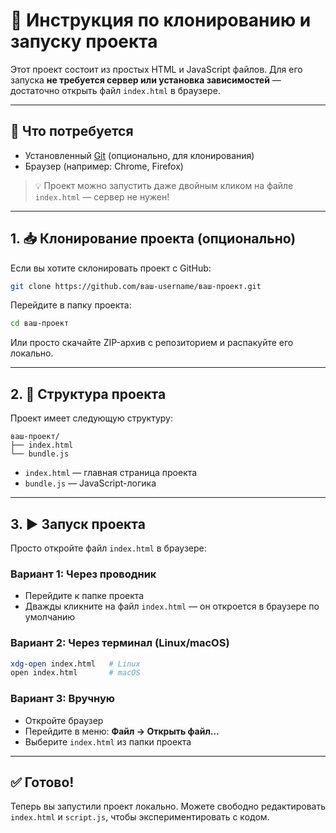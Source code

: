 # 🚀 Инструкция по клонированию и запуску проекта

Этот проект состоит из простых HTML и JavaScript файлов. Для его запуска **не требуется сервер или установка зависимостей** — достаточно открыть файл `index.html` в браузере.

---

## 🧩 Что потребуется

- Установленный [Git](https://git-scm.com/) (опционально, для клонирования)
- Браузер (например: Chrome, Firefox)

> 💡 Проект можно запустить даже двойным кликом на файле `index.html` — сервер не нужен!

---

## 1. 📥 Клонирование проекта (опционально)

Если вы хотите склонировать проект с GitHub:

```bash
git clone https://github.com/ваш-username/ваш-проект.git
```

Перейдите в папку проекта:

```bash
cd ваш-проект
```

Или просто скачайте ZIP-архив с репозиторием и распакуйте его локально.

---

## 2. 📁 Структура проекта

Проект имеет следующую структуру:

```
ваш-проект/
├── index.html
└── bundle.js
```

- `index.html` — главная страница проекта
- `bundle.js` — JavaScript-логика

---

## 3. ▶️ Запуск проекта

Просто откройте файл `index.html` в браузере:

### Вариант 1: Через проводник
- Перейдите к папке проекта
- Дважды кликните на файл `index.html` — он откроется в браузере по умолчанию

### Вариант 2: Через терминал (Linux/macOS)
```bash
xdg-open index.html   # Linux
open index.html       # macOS
```

### Вариант 3: Вручную
- Откройте браузер
- Перейдите в меню: **Файл → Открыть файл…**
- Выберите `index.html` из папки проекта

---

## ✅ Готово!

Теперь вы запустили проект локально. Можете свободно редактировать `index.html` и `script.js`, чтобы экспериментировать с кодом.
